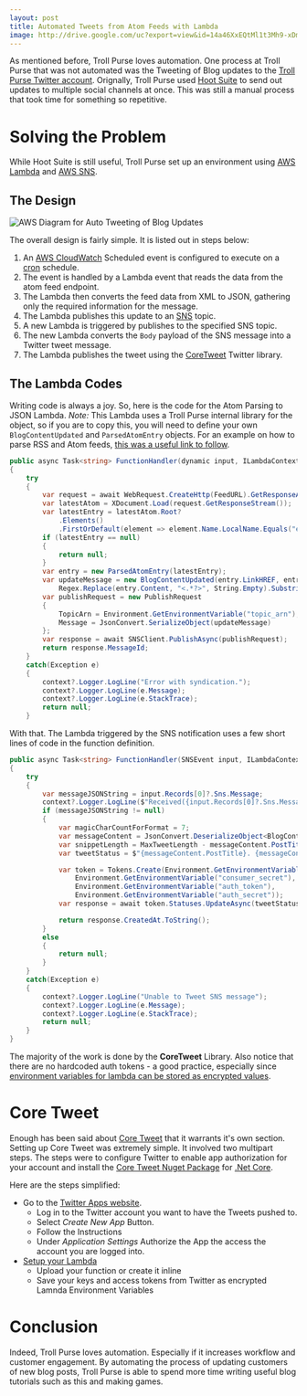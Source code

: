 ```yaml
---
layout: post
title: Automated Tweets from Atom Feeds with Lambda
image: http://drive.google.com/uc?export=view&id=14a46XxEQtMl1t3Mh9-xDm4nsJLwz4nY3
---
```


As mentioned before, Troll Purse loves automation. One process at Troll Purse that was not automated was the Tweeting of Blog updates to the [Troll Purse Twitter account](https://www.twitter.com/trollpruse/). Orignally, Troll Purse used [Hoot Suite](https://www.hootsuite.com) to send out updates to multiple social channels at once. This was still a manual process that took time for something so repetitive. 

# Solving the Problem

While Hoot Suite is still useful, Troll Purse set up an environment using [AWS Lambda](https://aws.amazon.com/lambda/) and [AWS SNS](https://aws.amazon.com/sns/).

## The Design

![AWS Diagram for Auto Tweeting of Blog Updates](http://drive.google.com/uc?export=view&id=14a46XxEQtMl1t3Mh9-xDm4nsJLwz4nY3 "Auto Tweet Diagram in AWS")

The overall design is fairly simple. It is listed out in steps below:

1. An [AWS CloudWatch](https://aws.amazon.com/cloudwatch/) Scheduled event is configured to execute on a [cron](https://en.wikipedia.org/wiki/Cron) schedule. 
2. The event is handled by a Lambda event that reads the data from the atom feed endpoint. 
3. The Lambda then converts the feed data from XML to JSON, gathering only the required information for the message.
4. The Lambda publishes this update to an [SNS](https://aws.amazon.com/sns/) topic.
5. A new Lambda is triggered by publishes to the specified SNS topic.
6. The new Lambda converts the `Body` payload of the SNS message into a Twitter tweet message.
7. The Lambda publishes the tweet using the [CoreTweet](https://github.com/CoreTweet/CoreTweet) Twitter library.

## The Lambda Codes

Writing code is always a joy. So, here is the code for the Atom Parsing to JSON Lambda. *Note:* This Lambda uses a Troll Purse internal library for the object, so if you are to copy this, you will need to define your own `BlogContentUpdated` and `ParsedAtomEntry` objects. For an example on how to parse RSS and Atom feeds, [this was a useful link to follow](http://www.anotherchris.net/csharp/simplified-csharp-atom-and-rss-feed-parser/).

```csharp
public async Task<string> FunctionHandler(dynamic input, ILambdaContext context)
{
    try
    {
        var request = await WebRequest.CreateHttp(FeedURL).GetResponseAsync();
        var latestAtom = XDocument.Load(request.GetResponseStream());
        var latestEntry = latestAtom.Root?
            .Elements()
            .FirstOrDefault(element => element.Name.LocalName.Equals("entry"));
        if (latestEntry == null)
        {
            return null;
        }
        var entry = new ParsedAtomEntry(latestEntry);
        var updateMessage = new BlogContentUpdated(entry.LinkHREF, entry.Title.Length > BlogContentUpdated.MaxTitleLength ? entry.Title.Substrin(0,BlogContentUpdated.MaxTitleLength) : entry.Title,
            Regex.Replace(entry.Content, "<.*?>", String.Empty).Substring(0, BlogContentUpdated.MaxSnippetLength));
        var publishRequest = new PublishRequest
        {
            TopicArn = Environment.GetEnvironmentVariable("topic_arn"),
            Message = JsonConvert.SerializeObject(updateMessage)
        };
        var response = await SNSClient.PublishAsync(publishRequest);
        return response.MessageId;
    }
    catch(Exception e)
    {
        context?.Logger.LogLine("Error with syndication.");
        context?.Logger.LogLine(e.Message);
        context?.Logger.LogLine(e.StackTrace);
        return null;
    }
```

With that. The Lambda triggered by the SNS notification uses a few short lines of code in the function definition.

```csharp
public async Task<string> FunctionHandler(SNSEvent input, ILambdaContext context)
{
    try
    {
        var messageJSONString = input.Records[0]?.Sns.Message;
        context?.Logger.LogLine($"Received({input.Records[0]?.Sns.MessageId}): {messageJSONString}");
        if (messageJSONString != null)
        {
            var magicCharCountForFormat = 7;
            var messageContent = JsonConvert.DeserializeObject<BlogContentUpdated>(messageJSONString);
            var snippetLength = MaxTweetLength - messageContent.PostTitle.Length - messageContent.PostLink.Length - magicCharCountForFormat - GameDevHashtags.Length;
            var tweetStatus = $"{messageContent.PostTitle}. {messageContent.ContentSnippet.Substring(0, snippetLength)}... {GameDevHashtags} {messageContent.PostLink}";

            var token = Tokens.Create(Environment.GetEnvironmentVariable("consumer_key"),
                Environment.GetEnvironmentVariable("consumer_secret"),
                Environment.GetEnvironmentVariable("auth_token"),
                Environment.GetEnvironmentVariable("auth_secret"));
            var response = await token.Statuses.UpdateAsync(tweetStatus);

            return response.CreatedAt.ToString();
        }
        else
        {
            return null;
        }
    }
    catch(Exception e)
    {
        context?.Logger.LogLine("Unable to Tweet SNS message");
        context?.Logger.LogLine(e.Message);
        context?.Logger.LogLine(e.StackTrace);
        return null;
    }
}
```

The majority of the work is done by the **CoreTweet** Library. Also notice that there are no hardcoded auth tokens - a good practice, especially since [environment variables for lambda can be stored as encrypted values](https://docs.aws.amazon.com/lambda/latest/dg/env_variables.html#env_encrypt).

# Core Tweet

Enough has been said about [Core Tweet](https://github.com/CoreTweet/CoreTweet) that it warrants it's own section. Setting up Core Tweet was extremely simple. It involved two multipart steps. The steps were to configure Twitter to enable app authorization for your account and install the [Core Tweet Nuget Package](https://www.nuget.org/packages/CoreTweet/) for [.Net Core](https://dotnet.github.io/).

Here are the steps simplified:

* Go to the [Twitter Apps website](https://apps.twitter.com/).
    * Log in to the Twitter account you want to have the Tweets pushed to.
    * Select *Create New App* Button.
    * Follow the Instructions
    * Under *Application Settings* Authorize the App the access the account you are logged into.
* [Setup your Lambda](https://docs.aws.amazon.com/lambda/latest/dg/getting-started.html)
    * Upload your function or create it inline
    * Save your keys and access tokens from Twitter as encrypted Lamnda Environment Variables

# Conclusion

Indeed, Troll Purse loves automation. Especially if it increases workflow and customer engagement. By automating the process of updating customers of new blog posts, Troll Purse is able to spend more time writing useful blog tutorials such as this and making games.

